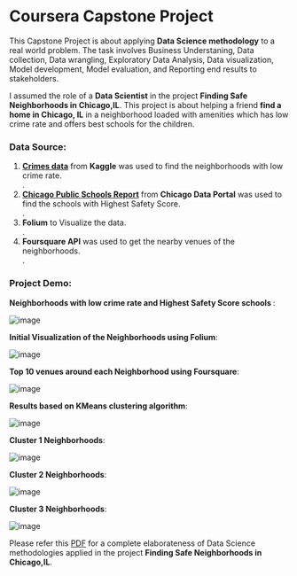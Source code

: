 
# <b>Coursera Capstone Project</b>


This Capstone Project is about applying <b>Data Science methodology</b> to a real world problem. The task  involves  Business Understaning, Data collection, Data wrangling, Exploratory Data Analysis, Data visualization, Model development, Model evaluation, and Reporting end results to stakeholders.

I assumed the role of a <b>Data Scientist</b> in the project <b>Finding Safe Neighborhoods in Chicago,IL</b>. This project is about helping a friend <b>find a home in Chicago, IL</b> in a neighborhood loaded with amenities which has low crime rate and offers best schools for the children. 

### <b>Data Source</b>:

<ol>
  <li> <a href='https://www.kaggle.com/spirospolitis/chicago-crimes-20012018-november'><b>Crimes data</b></a> from <b>Kaggle</b> was used to find the neighborhoods with low crime rate.</li>.
  <li> <a href='https://data.cityofchicago.org/Education/Chicago-Public-Schools-Progress-Report-Cards-2011-/9xs2-f89t/data'><b>Chicago Public Schools Report</b></a> from <b>Chicago Data Portal</b> was used to find the schools with Highest Safety Score.</li>.
  <li><b>Folium</b> to Visualize the data.</li>.
  <li><b>Foursquare API</b> was used to get the nearby venues of the neighborhoods.</li>.
 </ol>
 
 ### <b>Project Demo</b>:
 
 
 <b>Neighborhoods with low crime rate and Highest Safety Score schools </b>:
 
![image](https://user-images.githubusercontent.com/66075772/142486712-50abd22b-c768-493f-b7c5-24f87732331b.png)



<b>Initial Visualization of the Neighborhoods using Folium</b>:

![image](https://user-images.githubusercontent.com/66075772/142486844-cca35412-6ccb-4613-a6dd-e83f20d1d760.png)



<b>Top 10 venues around each Neighborhood using Foursquare</b>:

![image](https://user-images.githubusercontent.com/66075772/142487117-3da33b2f-8417-4c83-b94a-735362f4e826.png)



<b>Results based on KMeans clustering algorithm</b>:


![image](https://user-images.githubusercontent.com/66075772/142487413-47284350-066e-48c7-a273-f28743eb7e51.png)



<b>Cluster 1 Neighborhoods</b>:

![image](https://user-images.githubusercontent.com/66075772/142487625-b3e8c26a-adf0-4828-bad6-324be5a16742.png)



<b>Cluster 2 Neighborhoods</b>:

![image](https://user-images.githubusercontent.com/66075772/142487723-3450e04b-10ba-4af4-aa5c-73b0f16496bf.png)



<b>Cluster 3 Neighborhoods</b>:

![image](https://user-images.githubusercontent.com/66075772/142487792-df1deac8-d392-4641-af17-1cf0b5572757.png)



Please refer this <a href='https://github.com/J-R-1/J-R-1/blob/main/Coursera%20Capstone%20Project/Finding%20the%20Safe%20Neighborhoods%20in%20Chicogo%2CIL.pdf'>PDF</a> for a complete elaborateness of Data Science methodologies applied in the project <b>Finding Safe Neighborhoods in Chicago,IL</b>.

  
    
    

